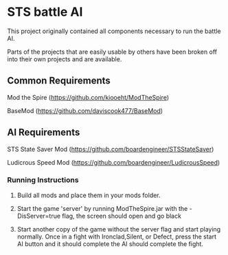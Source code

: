 # STS battle AI

This project originally contained all components necessary to run the battle AI.

Parts of the projects that are easily usable by others have been broken off into their
own projects and are available.

## Common Requirements

Mod the Spire (https://github.com/kiooeht/ModTheSpire)

BaseMod (https://github.com/daviscook477/BaseMod)

## AI Requirements

STS State Saver Mod (https://github.com/boardengineer/STSStateSaver)

Ludicrous Speed Mod (https://github.com/boardengineer/LudicrousSpeed)

### Running Instructions

1) Build all mods and place them in your mods folder.

2) Start the game 'server' by running ModTheSpire.jar with the -DisServer=true flag, the screen should
open and go black

3) Start another copy of the game without the server flag and start playing normally.  Once in a
fight with Ironclad,Silent, or Defect, press the start AI button and it should complete the AI 
   should complete the fight.
